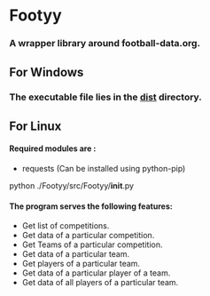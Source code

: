 # Footyy
### A wrapper library around football-data.org.

## For Windows
### The executable file lies in the [dist](https://github.com/trishantofficial/Footyy/blob/master/dist/Footyy.exe) directory.

## For Linux
#### Required modules are :

* requests (Can be installed using python-pip)

python ./Footyy/src/Footyy/__init__.py

#### The program serves the following features:

* Get list of competitions.
* Get data of a particular competition.
* Get Teams of a particular competition.
* Get data of a particular team.
* Get players of a particular team.
* Get data of a particular player of a team.
* Get data of all players of a particular team.